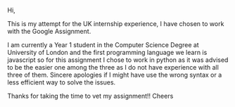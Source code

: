 Hi,

This is my attempt for the UK internship experience, I have chosen to work with the Google Assignment.

I am currently a Year 1 student in the Computer Science Degree at University of London and the first programming language we learn is javascript so for this assignment I chose to work in python as it was advised to be the easier one among the three as I do not have experience with all three of them.
Sincere apologies if I might have use the wrong syntax or a less efficient way to solve the issues.

Thanks for taking the time to vet my assignment!!
Cheers
